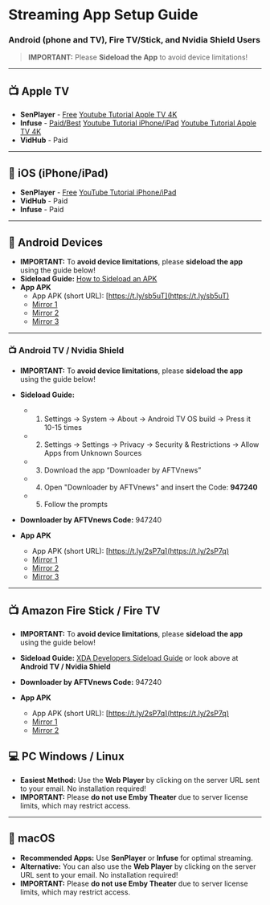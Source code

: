 # Streaming App Setup Guide

### Android (phone and TV), Fire TV/Stick, and Nvidia Shield Users
> **IMPORTANT:** Please **Sideload the App** to avoid device limitations!

---

## 📺 Apple TV
- **SenPlayer** - [Free](https://apps.apple.com/us/app/senplayer-hdr-media-player/id6443975850) [Youtube Tutorial Apple TV 4K](https://youtu.be/js9DkFN_85s)
- **Infuse** - [Paid/Best](https://apps.apple.com/us/app/infuse-video-player/id1136220934) [Youtube Tutorial iPhone/iPad](https://youtu.be/Y5AS3JTVH1w) [Youtube Tutorial Apple TV 4K](https://youtu.be/m_a6ZP03bOY)
- **VidHub** - Paid


---

## 📱 iOS (iPhone/iPad)
- **SenPlayer** - [Free](https://apps.apple.com/us/app/senplayer-hdr-media-player/id6443975850) [YouTube Tutorial iPhone/iPad](https://youtu.be/MeMP1TSyvHY) 
- **VidHub** - Paid
- **Infuse** - Paid

---

## 🤖 Android Devices

- **IMPORTANT:** To **avoid device limitations**, please **sideload the app** using the guide below!
- **Sideload Guide:** [How to Sideload an APK](https://www.digitaltrends.com/mobile/how-to-sideload-an-apk/)
- **App APK**  
  - App APK (short URL): [https://t.ly/sb5uT](https://t.ly/sb5uT)
  - [Mirror 1](https://tinyurl.com/mrxcsy2p)
  - [Mirror 2](https://tinyurl.com/337yzp6f)
  - [Mirror 3](https://tinyurl.com/4sup697j)

---

### 📺 Android TV / Nvidia Shield

- **IMPORTANT:** To **avoid device limitations**, please **sideload the app** using the guide below!
- **Sideload Guide:**
  - 1. Settings -> System -> About -> Android TV OS build -> Press it 10-15 times
  - 2. Settings -> Settings -> Privacy -> Security & Restrictions -> Allow Apps from Unknown Sources
  - 3. Download the app “Downloader by AFTVnews”
  - 4. Open "Downloader by AFTVnews" and insert the Code: **947240**
  - 5. Follow the prompts

- **Downloader by AFTVnews Code:** 947240
- **App APK**  
  - App APK (short URL): [https://t.ly/2sP7q](https://t.ly/2sP7q)
  - [Mirror 1](https://tinyurl.com/5fpfw7bv)
  - [Mirror 2](https://tinyurl.com/3nd4hf5n)
  - [Mirror 3](https://tinyurl.com/3yjyvxve)

---

## 📺 Amazon Fire Stick / Fire TV

- **IMPORTANT:** To **avoid device limitations**, please **sideload the app** using the guide below!
- **Sideload Guide:** [XDA Developers Sideload Guide](https://www.xda-developers.com/how-sideload-apps-amazon-fire-tv/) or look above at **Android TV / Nvidia Shield**

- **Downloader by AFTVnews Code:** 947240
- **App APK**  
  - App APK (short URL): [https://t.ly/2sP7q](https://t.ly/2sP7q)
  - [Mirror 1](https://tinyurl.com/5y869n2c)
  - [Mirror 2](https://tinyurl.com/mry287f5)

## 💻 PC Windows / Linux

- **Easiest Method:** Use the **Web Player** by clicking on the server URL sent to your email. No installation required!
- **IMPORTANT:** Please **do not use Emby Theater** due to server license limits, which may restrict access.

---

## 🍏 macOS

- **Recommended Apps:** Use **SenPlayer** or **Infuse** for optimal streaming.
- **Alternative:** You can also use the **Web Player** by clicking on the server URL sent to your email. No installation required!
- **IMPORTANT:** Please **do not use Emby Theater** due to server license limits, which may restrict access.
